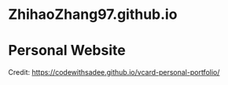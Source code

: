 # ZhihaoZhang97.github.io
# Personal Website
Credit: https://codewithsadee.github.io/vcard-personal-portfolio/
